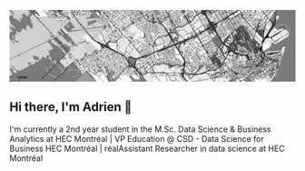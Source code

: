 ![background](background.jpg)
## Hi there, I'm Adrien 👋 

I'm currently a 2nd year student in the M.Sc. Data Science & Business Analytics at HEC Montréal | VP Education @ CSD - Data Science for Business HEC Montréal | réalAssistant Researcher in data science at HEC Montréal
<!--
Here are some ideas to get you started:

- 🔭 I’m currently working on ...
- 🌱 I’m currently learning ...
- 👯 I’m looking to collaborate on ...
- 🤔 I’m looking for help with ...
- 💬 Ask me about ...
- 📫 How to reach me: ...
- 😄 Pronouns: ...
- ⚡ Fun fact: ...
-->
